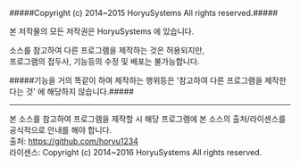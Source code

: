 #####Copyright (c) 2014~2015 HoryuSystems All rights reserved.#####

본 저작물의 모든 저작권은 HoryuSystems 에 있습니다.  

소스를 참고하여 다른 프로그램을 제작하는 것은 허용되지만,  
프로그램의 접두사, 기능등의 수정 및 배포는 불가능합니다.  

#####기능을 거의 똑같이 하여 제작하는 행위등은 '참고하여 다른 프로그램을 제작한다는 것' 에 해당하지 않습니다.#####

---

본 소스를 참고하여 프로그램을 제작할 시 해당 프로그램에 본 소스의 출처/라이센스를 공식적으로 안내를 해야 합니다.  
출처: https://github.com/horyu1234  
라이센스: Copyright (c) 2014~2016 HoryuSystems All rights reserved.  
